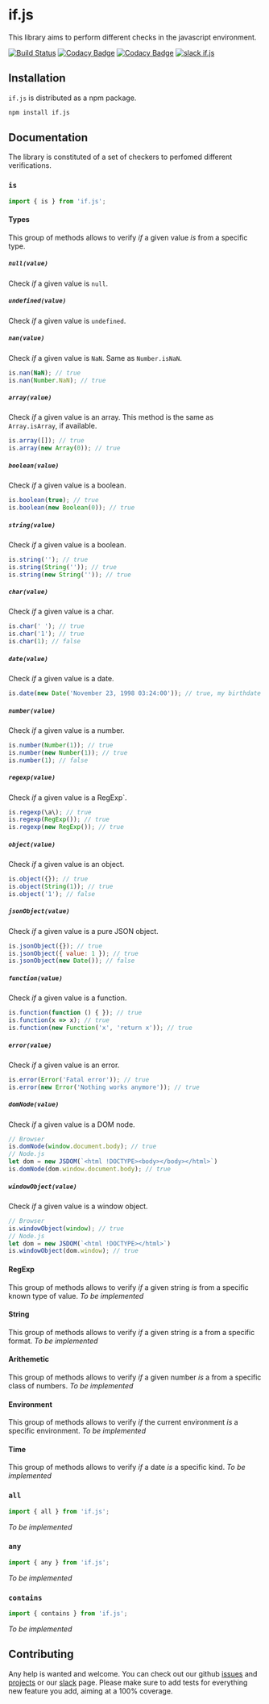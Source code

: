 # if.js

This library aims to perform different checks in the javascript environment.

[![Build Status](https://travis-ci.com/joeltankam/if.js.svg?branch=master)](https://travis-ci.com/joeltankam/if.js) [![Codacy Badge](https://api.codacy.com/project/badge/Coverage/331aec6489ce4632a4ae702f0b13202b)](https://www.codacy.com/app/joel.tankam/if.js?utm_source=github.com&utm_medium=referral&utm_content=joeltankam/if.js&utm_campaign=Badge_Coverage) [![Codacy Badge](https://api.codacy.com/project/badge/Grade/e8957c5c3d4841dcbb0ec1c4c86505da)](https://app.codacy.com/app/joel.tankam/if.js?utm_source=github.com&utm_medium=referral&utm_content=joeltankam/if.js&utm_campaign=Badge_Grade_Dashboard) [![slack if.js](https://img.shields.io/badge/slack-if.js-blue.svg)](https://ifjs.slack.com)

## Installation

`if.js` is distributed as a npm package.

```bash
npm install if.js
```

## Documentation

The library is constituted of a set of checkers to perfomed different verifications.

### `is`

```js
import { is } from 'if.js';
```

#### Types

This group of methods allows to verify _if_ a given value _is_ from a specific type.

##### `null(value)`

Check _if_ a given value is `null`.

##### `undefined(value)`

Check _if_ a given value is `undefined`.

##### `nan(value)`

Check _if_ a given value is `NaN`. Same as `Number.isNaN`.

```js
is.nan(NaN); // true
is.nan(Number.NaN); // true
```

##### `array(value)`

Check _if_ a given value is an array. This method is the same as `Array.isArray`, if available.

```js
is.array([]); // true
is.array(new Array(0)); // true
```

##### `boolean(value)`

Check _if_ a given value is a boolean.

```js
is.boolean(true); // true
is.boolean(new Boolean(0)); // true
```

##### `string(value)`

Check _if_ a given value is a boolean.

```js
is.string(''); // true
is.string(String('')); // true
is.string(new String('')); // true
```

##### `char(value)`

Check _if_ a given value is a char.

```js
is.char(' '); // true
is.char('1'); // true
is.char(1); // false
```

##### `date(value)`

Check _if_ a given value is a date.

```js
is.date(new Date('November 23, 1998 03:24:00')); // true, my birthdate btw ;)
```

##### `number(value)`

Check _if_ a given value is a number.

```js
is.number(Number(1)); // true
is.number(new Number(1)); // true
is.number(1); // false
```

##### `regexp(value)`

Check _if_ a given value is a RegExp`.

```js
is.regexp(\a\); // true
is.regexp(RegExp()); // true
is.regexp(new RegExp()); // true
```

##### `object(value)`

Check _if_ a given value is an object.

```js
is.object({}); // true
is.object(String(1)); // true
is.object('1'); // false
```

##### `jsonObject(value)`

Check _if_ a given value is a pure JSON object.

```js
is.jsonObject({}); // true
is.jsonObject({ value: 1 }); // true
is.jsonObject(new Date()); // false
```

##### `function(value)`

Check _if_ a given value is a function.

```js
is.function(function () { }); // true
is.function(x => x); // true
is.function(new Function('x', 'return x')); // true
```

##### `error(value)`

Check _if_ a given value is an error.

```js
is.error(Error('Fatal error')); // true
is.error(new Error('Nothing works anymore')); // true
```

##### `domNode(value)`

Check _if_ a given value is a DOM node.

```js
// Browser
is.domNode(window.document.body); // true
// Node.js
let dom = new JSDOM(`<html !DOCTYPE><body></body></html>`)
is.domNode(dom.window.document.body); // true
```

##### `windowObject(value)`

Check _if_ a given value is a window object.

```js
// Browser
is.windowObject(window); // true
// Node.js
let dom = new JSDOM(`<html !DOCTYPE></html>`)
is.windowObject(dom.window); // true
```

#### RegExp

This group of methods allows to verify _if_ a given string _is_ from a specific known type of value.
_To be implemented_

#### String

This group of methods allows to verify _if_ a given string _is_ a from a specific format.
_To be implemented_

#### Arithemetic

This group of methods allows to verify _if_ a given number _is_ a from a specific class of numbers.
_To be implemented_

#### Environment

This group of methods allows to verify _if_ the current environment _is_ a specific environment.
_To be implemented_

#### Time

This group of methods allows to verify _if_ a date _is_ a specific kind.
_To be implemented_

### `all`

```js
import { all } from 'if.js';
```

_To be implemented_

### `any`

```js
import { any } from 'if.js';
```

_To be implemented_

### `contains`

```js
import { contains } from 'if.js';
```

_To be implemented_

## Contributing

Any help is wanted and welcome. You can check out our github [issues](https://github.com/joeltankam/if.js/issues) and [projects](https://github.com/joeltankam/if.js/projects) or our [slack](https://ifjs.slack.com) page.
Please make sure to add tests for everything new feature you add, aiming at a 100% coverage.
